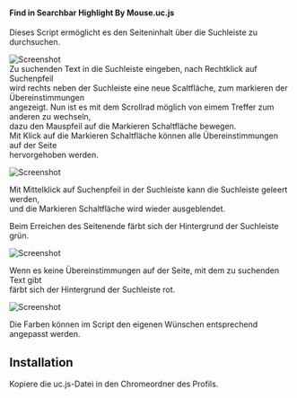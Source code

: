 #### Find in Searchbar Highlight By Mouse.uc.js
Dieses Script ermöglicht es den Seiteninhalt über die Suchleiste zu durchsuchen.    

![Screenshot](https://raw.githubusercontent.com/Endor8/userChrome.js/master/Neue%20Scripte%202018/Find%20in%20Searchbar%20Highlight%20By%20Mouse/Image%201.png)  
Zu suchenden Text in die Suchleiste eingeben, nach Rechtklick auf Suchenpfeil    
wird rechts neben der Suchleiste eine neue Scaltfläche, zum markieren der Übereinstimmungen    
angezeigt. Nun ist es mit dem Scrollrad möglich von eimem Treffer zum anderen zu wechseln,     
dazu den Mauspfeil auf die Markieren Schaltfläche bewegen.     
Mit Klick auf die Markieren Schaltfläche können alle Übereinstimmungen auf der Seite     
hervorgehoben werden.

![Screenshot](https://raw.githubusercontent.com/Endor8/userChrome.js/master/Neue%20Scripte%202018/Find%20in%20Searchbar%20Highlight%20By%20Mouse/Image%202.png)  

Mit Mittelklick auf Suchenpfeil in der Suchleiste kann die Suchleiste geleert werden,    
und die Markieren Schaltfläche wird wieder ausgeblendet.
   
Beim Erreichen des Seitenende färbt sich der Hintergrund der Suchleiste grün.    

![Screenshot](https://raw.githubusercontent.com/Endor8/userChrome.js/master/Neue%20Scripte%202018/Find%20in%20Searchbar%20Highlight%20By%20Mouse/Image%203.png)  

Wenn es keine Übereinstimmungen auf der Seite, mit dem zu suchenden Text gibt       
färbt sich der Hintergrund der Suchleiste rot.    

![Screenshot](https://raw.githubusercontent.com/Endor8/userChrome.js/master/Neue%20Scripte%202018/Find%20in%20Searchbar%20Highlight%20By%20Mouse/Image%204.png)  

Die Farben können im Script den eigenen Wünschen entsprechend angepasst werden.    

## Installation

Kopiere die uc.js-Datei in den Chromeordner des Profils.    

